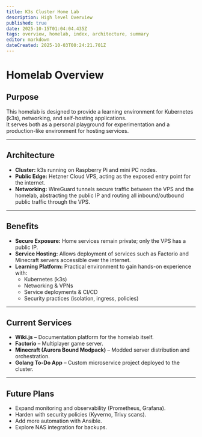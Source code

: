 ```yaml
---
title: K3s Cluster Home Lab
description: High level Overview
published: true
date: 2025-10-15T01:04:04.435Z
tags: overview, homelab, index, architecture, summary
editor: markdown
dateCreated: 2025-10-03T00:24:21.701Z
---
```


# Homelab Overview
## Purpose
This homelab is designed to provide a learning environment for Kubernetes (k3s), networking, and self-hosting applications.  
It serves both as a personal playground for experimentation and a production-like environment for hosting services.

---

## Architecture
- **Cluster:** k3s running on Raspberry Pi and mini PC nodes.
- **Public Edge:** Hetzner Cloud VPS, acting as the exposed entry point for the internet.
- **Networking:** WireGuard tunnels secure traffic between the VPS and the homelab, abstracting the public IP and routing all inbound/outbound public traffic through the VPS.

---

## Benefits
- **Secure Exposure:** Home services remain private; only the VPS has a public IP.
- **Service Hosting:** Allows deployment of services such as Factorio and Minecraft servers accessible over the internet.
- **Learning Platform:** Practical environment to gain hands-on experience with:
  - Kubernetes (k3s)
  - Networking & VPNs
  - Service deployments & CI/CD
  - Security practices (isolation, ingress, policies)

---

## Current Services
- **Wiki.js** – Documentation platform for the homelab itself.
- **Factorio** – Multiplayer game server.
- **Minecraft (Aurora Bound Modpack)** – Modded server distribution and orchestration.
- **Golang To-Do App** – Custom microservice project deployed to the cluster.

---

## Future Plans
- Expand monitoring and observability (Prometheus, Grafana).
- Harden with security policies (Kyverno, Trivy scans).
- Add more automation with Ansible.
- Explore NAS integration for backups.